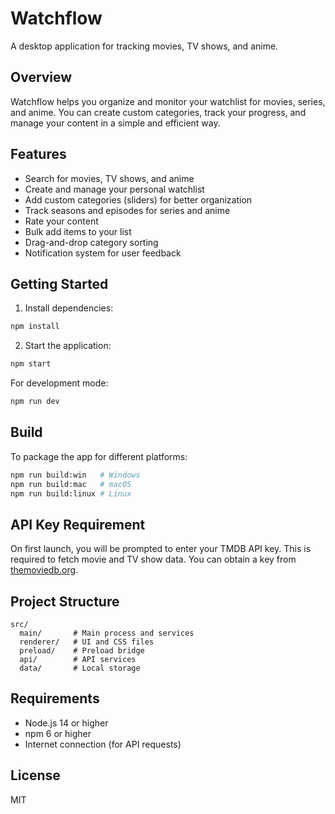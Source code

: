# Watchflow

A desktop application for tracking movies, TV shows, and anime.

## Overview

Watchflow helps you organize and monitor your watchlist for movies, series, and anime. You can create custom categories, track your progress, and manage your content in a simple and efficient way.

## Features

- Search for movies, TV shows, and anime
- Create and manage your personal watchlist
- Add custom categories (sliders) for better organization
- Track seasons and episodes for series and anime
- Rate your content
- Bulk add items to your list
- Drag-and-drop category sorting
- Notification system for user feedback

## Getting Started

1. Install dependencies:

```bash
npm install
```

2. Start the application:

```bash
npm start
```

For development mode:

```bash
npm run dev
```

## Build

To package the app for different platforms:

```bash
npm run build:win   # Windows
npm run build:mac   # macOS
npm run build:linux # Linux
```

## API Key Requirement

On first launch, you will be prompted to enter your TMDB API key. This is required to fetch movie and TV show data. You can obtain a key from [themoviedb.org](https://www.themoviedb.org/settings/api).

## Project Structure

```
src/
  main/       # Main process and services
  renderer/   # UI and CSS files
  preload/    # Preload bridge
  api/        # API services
  data/       # Local storage
```

## Requirements

- Node.js 14 or higher
- npm 6 or higher
- Internet connection (for API requests)

## License

MIT 